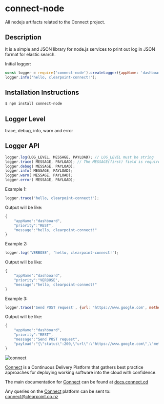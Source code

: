 # connect-node
All nodejs artifacts related to the Connect project.

## Description
It is a simple and JSON library for node.js services to print out log in JSON format for elastic search.

Initial logger:
```js
const logger = require('connect-node').createLogger({appName: 'dashboard'}); // appName is required
logger.info('hello, clearpoint-connect!');
```

## Installation Instructions
```sh
$ npm install connect-node
```

## Logger Level
trace, debug, info, warn and error

## Logger API
```js
logger.log(LOG_LEVEL, MESSAGE, PAYLOAD); // LOG_LEVEL must be string
logger.trace( MESSAGE, PAYLOAD); // The MESSAGE(first) field is required, the second field can be optional
logger.debug( MESSAGE, PAYLOAD);
logger.info( MESSAGE, PAYLOAD);
logger.warn( MESSAGE, PAYLOAD);
logger.error( MESSAGE, PAYLOAD);
```
Example 1:
```js
logger.trace('hello, clearpoint-connect!');
````
Output will be like:
```js
{
	"appName":"dashboard",
	"priority":"REST",
	"message":"hello, clearpoint-connect!"
}
```

Example 2:
```js
logger.log('VERBOSE', 'hello, clearpoint-connect!');
````
Output will be like:
```js
{
	"appName":"dashboard",
	"priority":"VERBOSE",
	"message":"hello, clearpoint-connect!"
}
```

Example 3:
```js
logger.trace('Send POST request', {url: 'https://www.google.com', method: 'POST', status: 200});
````
Output will be like:
```js
{
	"appName":"dashboard",
	"priority":"REST",
	"message":"Send POST request",
	"payload":"{\"status\":200,\"url\":\"https://www.google.com\",\"method\":\"POST\"}
}
```

![connect](http://website.clearpoint.co.nz/connect/connect-logo-on-white-border.png)

[Connect](http://connect.cd) is a Continuous Delivery Platform that gathers best practice approaches for deploying working software into the cloud with confidence.

The main documentation for [Connect](http://connect.cd) can be found at [docs.connect.cd](http://docs.connect.cd)

Any queries on the [Connect](http://connect.cd) platform can be sent to: connect@clearpoint.co.nz
